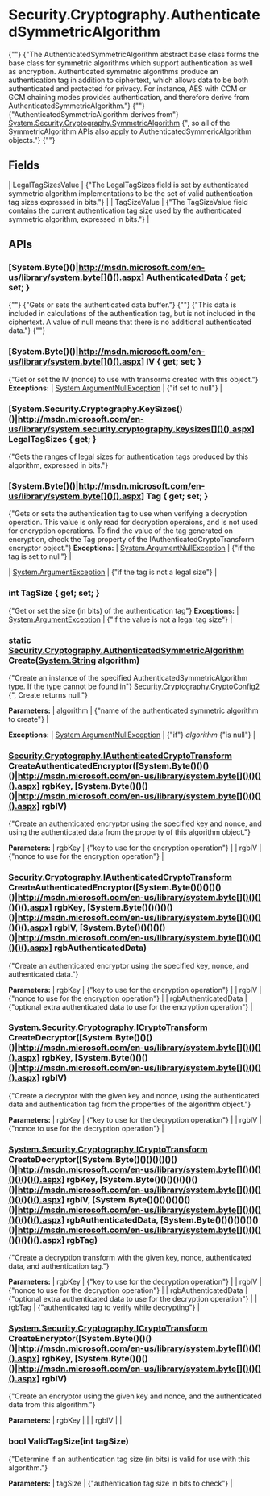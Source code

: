 # Security.Cryptography.AuthenticatedSymmetricAlgorithm

{""} 
{"The AuthenticatedSymmetricAlgorithm abstract base class forms the base class for symmetric algorithms which support authentication as well as encryption. Authenticated symmetric algorithms produce an authentication tag in addition to ciphertext, which allows data to be both authenticated and protected for privacy. For instance, AES with CCM or GCM chaining modes provides authentication, and therefore derive from AuthenticatedSymmetricAlgorithm."} 
 {""} 
{"AuthenticatedSymmetricAlgorithm derives from"} [System.Security.Cryptography.SymmetricAlgorithm](http://msdn.microsoft.com/en-us/library/system.security.cryptography.symmetricalgorithm.aspx) {", so all of the SymmetricAlgorithm APIs also apply to AuthenticatedSymmericAlgorithm objects."} 
 {""} 

## Fields

| LegalTagSizesValue | {"The LegalTagSizes field is set by authenticated symmetric algorithm implementations to be the set of valid authentication tag sizes expressed in bits."}  |
| TagSizeValue | {"The TagSizeValue field contains the current authentication tag size used by the authenticated symmetric algorithm, expressed in bits."}  |
## APIs

### [System.Byte[](System.Byte[)()()|http://msdn.microsoft.com/en-us/library/system.byte[]()().aspx] AuthenticatedData { get; set; }

{""} 
{"Gets or sets the authenticated data buffer."} 
 {""} 
{"This data is included in calculations of the authentication tag, but is not included in the ciphertext. A value of null means that there is no additional authenticated data."} 
 {""} 

### [System.Byte[](System.Byte[)()()|http://msdn.microsoft.com/en-us/library/system.byte[]()().aspx] IV { get; set; }

{"Get or set the IV (nonce) to use with transorms created with this object."} 
**Exceptions:**
| [System.ArgumentNullException](http://msdn.microsoft.com/en-us/library/system.argumentnullexception.aspx) | {"if set to null"}  |



### [System.Security.Cryptography.KeySizes[](System.Security.Cryptography.KeySizes[)()()|http://msdn.microsoft.com/en-us/library/system.security.cryptography.keysizes[]()().aspx] LegalTagSizes { get; }

{"Gets the ranges of legal sizes for authentication tags produced by this algorithm, expressed in bits."} 

### [System.Byte[](System.Byte[)()()|http://msdn.microsoft.com/en-us/library/system.byte[]()().aspx] Tag { get; set; }

{"Gets or sets the authentication tag to use when verifying a decryption operation. This value is only read for decryption operaions, and is not used for encryption operations. To find the value of the tag generated on encryption, check the Tag property of the IAuthenticatedCryptoTransform encryptor object."} 
**Exceptions:**
| [System.ArgumentNullException](http://msdn.microsoft.com/en-us/library/system.argumentnullexception.aspx) | {"if the tag is set to null"}  |

| [System.ArgumentException](http://msdn.microsoft.com/en-us/library/system.argumentexception.aspx) | {"if the tag is not a legal size"}  |



### int TagSize { get; set; }

{"Get or set the size (in bits) of the authentication tag"} 
**Exceptions:**
| [System.ArgumentException](http://msdn.microsoft.com/en-us/library/system.argumentexception.aspx) | {"if the value is not a legal tag size"}  |



### static [Security.Cryptography.AuthenticatedSymmetricAlgorithm](Security.Cryptography.AuthenticatedSymmetricAlgorithm) Create([System.String](http://msdn.microsoft.com/en-us/library/system.string.aspx) algorithm)

{"Create an instance of the specified AuthenticatedSymmetricAlgorithm type. If the type cannot be found in"} [Security.Cryptography.CryptoConfig2](Security.Cryptography.CryptoConfig2) {", Create returns null."} 

**Parameters:**
| algorithm | {"name of the authenticated symmetric algorithm to create"}  |

**Exceptions:**
| [System.ArgumentNullException](http://msdn.microsoft.com/en-us/library/system.argumentnullexception.aspx) | {"if"} _algorithm_ {"is null"}  |


### [Security.Cryptography.IAuthenticatedCryptoTransform](Security.Cryptography.IAuthenticatedCryptoTransform) CreateAuthenticatedEncryptor([System.Byte[](System.Byte[)()()()()|http://msdn.microsoft.com/en-us/library/system.byte[]()()()().aspx] rgbKey, [System.Byte[](System.Byte[)()()()()|http://msdn.microsoft.com/en-us/library/system.byte[]()()()().aspx] rgbIV)

{"Create an authenticated encryptor using the specified key and nonce, and using the authenticated data from the property of this algorithm object."} 

**Parameters:**
| rgbKey | {"key to use for the encryption operation"}  |
| rgbIV | {"nonce to use for the encryption operation"}  |


### [Security.Cryptography.IAuthenticatedCryptoTransform](Security.Cryptography.IAuthenticatedCryptoTransform) CreateAuthenticatedEncryptor([System.Byte[](System.Byte[)()()()()()()|http://msdn.microsoft.com/en-us/library/system.byte[]()()()()()().aspx] rgbKey, [System.Byte[](System.Byte[)()()()()()()|http://msdn.microsoft.com/en-us/library/system.byte[]()()()()()().aspx] rgbIV, [System.Byte[](System.Byte[)()()()()()()|http://msdn.microsoft.com/en-us/library/system.byte[]()()()()()().aspx] rgbAuthenticatedData)

{"Create an authenticated encryptor using the specified key, nonce, and authenticated data."} 

**Parameters:**
| rgbKey | {"key to use for the encryption operation"}  |
| rgbIV | {"nonce to use for the encryption operation"}  |
| rgbAuthenticatedData | {"optional extra authenticated data to use for the encryption operation"}  |


### [System.Security.Cryptography.ICryptoTransform](http://msdn.microsoft.com/en-us/library/system.security.cryptography.icryptotransform.aspx) CreateDecryptor([System.Byte[](System.Byte[)()()()()|http://msdn.microsoft.com/en-us/library/system.byte[]()()()().aspx] rgbKey, [System.Byte[](System.Byte[)()()()()|http://msdn.microsoft.com/en-us/library/system.byte[]()()()().aspx] rgbIV)

{"Create a decryptor with the given key and nonce, using the authenticated data and authentication tag from the properties of the algorithm object."} 

**Parameters:**
| rgbKey | {"key to use for the decryption operation"}  |
| rgbIV | {"nonce to use for the decryption operation"}  |


### [System.Security.Cryptography.ICryptoTransform](http://msdn.microsoft.com/en-us/library/system.security.cryptography.icryptotransform.aspx) CreateDecryptor([System.Byte[](System.Byte[)()()()()()()()()|http://msdn.microsoft.com/en-us/library/system.byte[]()()()()()()()().aspx] rgbKey, [System.Byte[](System.Byte[)()()()()()()()()|http://msdn.microsoft.com/en-us/library/system.byte[]()()()()()()()().aspx] rgbIV, [System.Byte[](System.Byte[)()()()()()()()()|http://msdn.microsoft.com/en-us/library/system.byte[]()()()()()()()().aspx] rgbAuthenticatedData, [System.Byte[](System.Byte[)()()()()()()()()|http://msdn.microsoft.com/en-us/library/system.byte[]()()()()()()()().aspx] rgbTag)

{"Create a decryption transform with the given key, nonce, authenticated data, and authentication tag."} 

**Parameters:**
| rgbKey | {"key to use for the decryption operation"}  |
| rgbIV | {"nonce to use for the decryption operation"}  |
| rgbAuthenticatedData | {"optional extra authenticated data to use for the decryption operation"}  |
| rgbTag | {"authenticated tag to verify while decrypting"}  |


### [System.Security.Cryptography.ICryptoTransform](http://msdn.microsoft.com/en-us/library/system.security.cryptography.icryptotransform.aspx) CreateEncryptor([System.Byte[](System.Byte[)()()()()|http://msdn.microsoft.com/en-us/library/system.byte[]()()()().aspx] rgbKey, [System.Byte[](System.Byte[)()()()()|http://msdn.microsoft.com/en-us/library/system.byte[]()()()().aspx] rgbIV)

{"Create an encryptor using the given key and nonce, and the authenticated data from this algorithm."} 

**Parameters:**
| rgbKey |  |
| rgbIV |  |


### bool ValidTagSize(int tagSize)

{"Determine if an authentication tag size (in bits) is valid for use with this algorithm."} 

**Parameters:**
| tagSize | {"authentication tag size in bits to check"}  |


